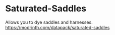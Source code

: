 # Saturated-Saddles
Allows you to dye saddles and harnesses.
https://modrinth.com/datapack/saturated-saddles

